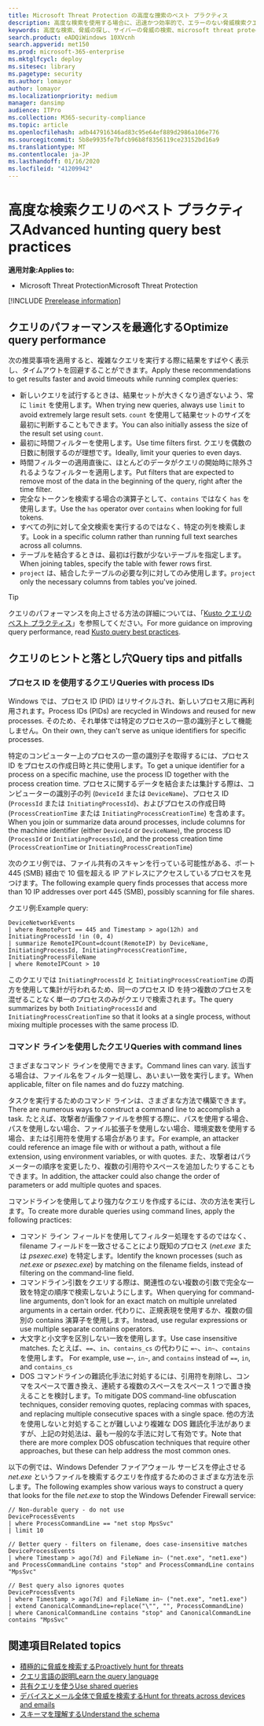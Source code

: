 ```yaml
---
title: Microsoft Threat Protection の高度な捜索のベスト プラクティス
description: 高度な検索を使用する場合に、迅速かつ効率的で、エラーのない脅威検索クエリを作成する方法について説明します。
keywords: 高度な検索、脅威の探し、サイバーの脅威の検索、microsoft threat protection、microsoft 365、mtp、m365、search、query、テレメトリ、カスタムの検出、スキーマ、kusto、タイムアウトの回避、コマンドライン、プロセス id
search.product: eADQiWindows 10XVcnh
search.appverid: met150
ms.prod: microsoft-365-enterprise
ms.mktglfcycl: deploy
ms.sitesec: library
ms.pagetype: security
ms.author: lomayor
author: lomayor
ms.localizationpriority: medium
manager: dansimp
audience: ITPro
ms.collection: M365-security-compliance
ms.topic: article
ms.openlocfilehash: adb447916346ad83c95e64ef889d2986a106e776
ms.sourcegitcommit: 5b8e9935fe7bfcb96b8f8356119ce23152bd16a9
ms.translationtype: MT
ms.contentlocale: ja-JP
ms.lasthandoff: 01/16/2020
ms.locfileid: "41209942"
---
```

# <a name="advanced-hunting-query-best-practices"></a><span data-ttu-id="41737-104">高度な検索クエリのベスト プラクティス</span><span class="sxs-lookup"><span data-stu-id="41737-104">Advanced hunting query best practices</span></span>

<span data-ttu-id="41737-105">**適用対象:**</span><span class="sxs-lookup"><span data-stu-id="41737-105">**Applies to:**</span></span>
- <span data-ttu-id="41737-106">Microsoft Threat Protection</span><span class="sxs-lookup"><span data-stu-id="41737-106">Microsoft Threat Protection</span></span>

[!INCLUDE [Prerelease information](../includes/prerelease.md)]

## <a name="optimize-query-performance"></a><span data-ttu-id="41737-107">クエリのパフォーマンスを最適化する</span><span class="sxs-lookup"><span data-stu-id="41737-107">Optimize query performance</span></span>
<span data-ttu-id="41737-108">次の推奨事項を適用すると、複雑なクエリを実行する際に結果をすばやく表示し、タイムアウトを回避することができます。</span><span class="sxs-lookup"><span data-stu-id="41737-108">Apply these recommendations to get results faster and avoid timeouts while running complex queries:</span></span>
- <span data-ttu-id="41737-109">新しいクエリを試行するときは、結果セットが大きくなり過ぎないよう、常に `limit` を使用します。</span><span class="sxs-lookup"><span data-stu-id="41737-109">When trying new queries, always use `limit` to avoid extremely large result sets.</span></span> <span data-ttu-id="41737-110">`count` を使用して結果セットのサイズを最初に判断することもできます。</span><span class="sxs-lookup"><span data-stu-id="41737-110">You can also initially assess the size of the result set using `count`.</span></span>
- <span data-ttu-id="41737-111">最初に時間フィルターを使用します。</span><span class="sxs-lookup"><span data-stu-id="41737-111">Use time filters first.</span></span> <span data-ttu-id="41737-112">クエリを偶数の日数に制限するのが理想です。</span><span class="sxs-lookup"><span data-stu-id="41737-112">Ideally, limit your queries to even days.</span></span>
- <span data-ttu-id="41737-113">時間フィルターの適用直後に、ほとんどのデータがクエリの開始時に除外されるようなフィルターを適用します。</span><span class="sxs-lookup"><span data-stu-id="41737-113">Put filters that are expected to remove most of the data in the beginning of the query, right after the time filter.</span></span>
- <span data-ttu-id="41737-114">完全なトークンを検索する場合の演算子として、`contains` ではなく `has` を使用します。</span><span class="sxs-lookup"><span data-stu-id="41737-114">Use the `has` operator over `contains` when looking for full tokens.</span></span>
- <span data-ttu-id="41737-115">すべての列に対して全文検索を実行するのではなく、特定の列を検索します。</span><span class="sxs-lookup"><span data-stu-id="41737-115">Look in a specific column rather than running full text searches across all columns.</span></span>
- <span data-ttu-id="41737-116">テーブルを結合するときは、最初は行数が少ないテーブルを指定します。</span><span class="sxs-lookup"><span data-stu-id="41737-116">When joining tables, specify the table with fewer rows first.</span></span>
- <span data-ttu-id="41737-117">`project` は、結合したテーブルの必要な列に対してのみ使用します。</span><span class="sxs-lookup"><span data-stu-id="41737-117">`project` only the necessary columns from tables you've joined.</span></span>

>[!Tip]
><span data-ttu-id="41737-118">クエリのパフォーマンスを向上させる方法の詳細については、「[Kusto クエリのベスト プラクティス](https://docs.microsoft.com/azure/kusto/query/best-practices)」を参照してください。</span><span class="sxs-lookup"><span data-stu-id="41737-118">For more guidance on improving query performance, read [Kusto query best practices](https://docs.microsoft.com/azure/kusto/query/best-practices).</span></span>

## <a name="query-tips-and-pitfalls"></a><span data-ttu-id="41737-119">クエリのヒントと落とし穴</span><span class="sxs-lookup"><span data-stu-id="41737-119">Query tips and pitfalls</span></span>

### <a name="queries-with-process-ids"></a><span data-ttu-id="41737-120">プロセス ID を使用するクエリ</span><span class="sxs-lookup"><span data-stu-id="41737-120">Queries with process IDs</span></span>
<span data-ttu-id="41737-121">Windows では、プロセス ID (PID) はリサイクルされ、新しいプロセス用に再利用されます。</span><span class="sxs-lookup"><span data-stu-id="41737-121">Process IDs (PIDs) are recycled in Windows and reused for new processes.</span></span> <span data-ttu-id="41737-122">そのため、それ単体では特定のプロセスの一意の識別子として機能しません。</span><span class="sxs-lookup"><span data-stu-id="41737-122">On their own, they can't serve as unique identifiers for specific processes.</span></span>

<span data-ttu-id="41737-123">特定のコンピューター上のプロセスの一意の識別子を取得するには、プロセス ID をプロセスの作成日時と共に使用します。</span><span class="sxs-lookup"><span data-stu-id="41737-123">To get a unique identifier for a process on a specific machine, use the process ID together with the process creation time.</span></span> <span data-ttu-id="41737-124">プロセスに関するデータを結合または集計する際は、コンピューターの識別子の列 (`DeviceId` または `DeviceName`)、プロセス ID (`ProcessId` または `InitiatingProcessId`)、およびプロセスの作成日時 (`ProcessCreationTime` または `InitiatingProcessCreationTime`) を含めます。</span><span class="sxs-lookup"><span data-stu-id="41737-124">When you join or summarize data around processes, include columns for the machine identifier (either `DeviceId` or `DeviceName`), the process ID (`ProcessId` or `InitiatingProcessId`), and the process creation time (`ProcessCreationTime` or `InitiatingProcessCreationTime`)</span></span>

<span data-ttu-id="41737-125">次のクエリ例では、ファイル共有のスキャンを行っている可能性がある、ポート 445 (SMB) 経由で 10 個を超える IP アドレスにアクセスしているプロセスを見つけます。</span><span class="sxs-lookup"><span data-stu-id="41737-125">The following example query finds processes that access more than 10 IP addresses over port 445 (SMB), possibly scanning for file shares.</span></span>

<span data-ttu-id="41737-126">クエリ例:</span><span class="sxs-lookup"><span data-stu-id="41737-126">Example query:</span></span>
```kusto
DeviceNetworkEvents
| where RemotePort == 445 and Timestamp > ago(12h) and InitiatingProcessId !in (0, 4)
| summarize RemoteIPCount=dcount(RemoteIP) by DeviceName, InitiatingProcessId, InitiatingProcessCreationTime, InitiatingProcessFileName
| where RemoteIPCount > 10
```

<span data-ttu-id="41737-127">このクエリでは `InitiatingProcessId` と `InitiatingProcessCreationTime` の両方を使用して集計が行われるため、同一のプロセス ID を持つ複数のプロセスを混ぜることなく単一のプロセスのみがクエリで検索されます。</span><span class="sxs-lookup"><span data-stu-id="41737-127">The query summarizes by both `InitiatingProcessId` and `InitiatingProcessCreationTime` so that it looks at a single process, without mixing multiple processes with the same process ID.</span></span>

### <a name="queries-with-command-lines"></a><span data-ttu-id="41737-128">コマンド ラインを使用したクエリ</span><span class="sxs-lookup"><span data-stu-id="41737-128">Queries with command lines</span></span>

<span data-ttu-id="41737-129">さまざまなコマンド ラインを使用できます。</span><span class="sxs-lookup"><span data-stu-id="41737-129">Command lines can vary.</span></span> <span data-ttu-id="41737-130">該当する場合は、ファイル名をフィルター処理し、あいまい一致を実行します。</span><span class="sxs-lookup"><span data-stu-id="41737-130">When applicable, filter on file names and do fuzzy matching.</span></span>

<span data-ttu-id="41737-131">タスクを実行するためのコマンド ラインは、さまざまな方法で構築できます。</span><span class="sxs-lookup"><span data-stu-id="41737-131">There are numerous ways to construct a command line to accomplish a task.</span></span> <span data-ttu-id="41737-132">たとえば、攻撃者が画像ファイルを参照する際に、パスを使用する場合、パスを使用しない場合、ファイル拡張子を使用しない場合、環境変数を使用する場合、または引用符を使用する場合があります。</span><span class="sxs-lookup"><span data-stu-id="41737-132">For example, an attacker could reference an image file with or without a path, without a file extension, using environment variables, or with quotes.</span></span> <span data-ttu-id="41737-133">また、攻撃者はパラメーターの順序を変更したり、複数の引用符やスペースを追加したりすることもできます。</span><span class="sxs-lookup"><span data-stu-id="41737-133">In addition, the attacker could also change the order of parameters or add multiple quotes and spaces.</span></span>

<span data-ttu-id="41737-134">コマンドラインを使用してより強力なクエリを作成するには、次の方法を実行します。</span><span class="sxs-lookup"><span data-stu-id="41737-134">To create more durable queries using command lines, apply the following practices:</span></span>

- <span data-ttu-id="41737-135">コマンド ライン フィールドを使用してフィルター処理をするのではなく、filename フィールドを一致させることにより既知のプロセス (*net.exe* または *psexec.exe*) を特定します。</span><span class="sxs-lookup"><span data-stu-id="41737-135">Identify the known processes (such as *net.exe* or *psexec.exe*) by matching on the filename fields, instead of filtering on the command-line field.</span></span>
- <span data-ttu-id="41737-136">コマンドライン引数をクエリする際は、関連性のない複数の引数で完全な一致を特定の順序で検索しないようにします。</span><span class="sxs-lookup"><span data-stu-id="41737-136">When querying for command-line arguments, don't look for an exact match on multiple unrelated arguments in a certain order.</span></span> <span data-ttu-id="41737-137">代わりに、正規表現を使用するか、複数の個別の contains 演算子を使用します。</span><span class="sxs-lookup"><span data-stu-id="41737-137">Instead, use regular expressions or use multiple separate contains operators.</span></span>
- <span data-ttu-id="41737-138">大文字と小文字を区別しない一致を使用します。</span><span class="sxs-lookup"><span data-stu-id="41737-138">Use case insensitive matches.</span></span> <span data-ttu-id="41737-139">たとえば、`==`、`in`、`contains_cs` の代わりに `=~`、`in~`、`contains` を使用します。 </span><span class="sxs-lookup"><span data-stu-id="41737-139">For example, use `=~`, `in~`, and `contains` instead of `==`, `in`, and `contains_cs`</span></span>
- <span data-ttu-id="41737-140">DOS コマンドラインの難読化手法に対処するには、引用符を削除し、コンマをスペースで置き換え、連続する複数のスペースをスペース 1 つで置き換えることを検討します。</span><span class="sxs-lookup"><span data-stu-id="41737-140">To mitigate DOS command-line obfuscation techniques, consider removing quotes, replacing commas with spaces, and replacing multiple consecutive spaces with a single space.</span></span> <span data-ttu-id="41737-141">他の方法を使用しないと対処することが難しいより複雑な DOS 難読化手法がありますが、上記の対処法は、最も一般的な手法に対して有効です。</span><span class="sxs-lookup"><span data-stu-id="41737-141">Note that there are more complex DOS obfuscation techniques that require other approaches, but these can help address the most common ones.</span></span>

<span data-ttu-id="41737-142">以下の例では、Windows Defender ファイアウォール サービスを停止させる *net.exe* というファイルを検索するクエリを作成するためのさまざまな方法を示します。</span><span class="sxs-lookup"><span data-stu-id="41737-142">The following examples show various ways to construct a query that looks for the file *net.exe* to stop the Windows Defender Firewall service:</span></span>

```kusto
// Non-durable query - do not use
DeviceProcessEvents
| where ProcessCommandLine == "net stop MpsSvc"
| limit 10

// Better query - filters on filename, does case-insensitive matches
DeviceProcessEvents
| where Timestamp > ago(7d) and FileName in~ ("net.exe", "net1.exe") and ProcessCommandLine contains "stop" and ProcessCommandLine contains "MpsSvc" 

// Best query also ignores quotes
DeviceProcessEvents
| where Timestamp > ago(7d) and FileName in~ ("net.exe", "net1.exe")
| extend CanonicalCommandLine=replace("\"", "", ProcessCommandLine)
| where CanonicalCommandLine contains "stop" and CanonicalCommandLine contains "MpsSvc" 
```
## <a name="related-topics"></a><span data-ttu-id="41737-143">関連項目</span><span class="sxs-lookup"><span data-stu-id="41737-143">Related topics</span></span>
- [<span data-ttu-id="41737-144">積極的に脅威を検索する</span><span class="sxs-lookup"><span data-stu-id="41737-144">Proactively hunt for threats</span></span>](advanced-hunting-overview.md)
- [<span data-ttu-id="41737-145">クエリ言語の説明</span><span class="sxs-lookup"><span data-stu-id="41737-145">Learn the query language</span></span>](advanced-hunting-query-language.md)
- [<span data-ttu-id="41737-146">共有クエリを使う</span><span class="sxs-lookup"><span data-stu-id="41737-146">Use shared queries</span></span>](advanced-hunting-shared-queries.md)
- [<span data-ttu-id="41737-147">デバイスとメール全体で脅威を検索する</span><span class="sxs-lookup"><span data-stu-id="41737-147">Hunt for threats across devices and emails</span></span>](advanced-hunting-query-emails-devices.md)
- [<span data-ttu-id="41737-148">スキーマを理解する</span><span class="sxs-lookup"><span data-stu-id="41737-148">Understand the schema</span></span>](advanced-hunting-schema-tables.md)
